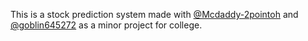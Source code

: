 This is a stock prediction system made with [@Mcdaddy-2pointoh](https://github.com/Mcdaddy-2pointoh) and [@goblin645272](https://github.com/goblin645272) as a minor project for college.
